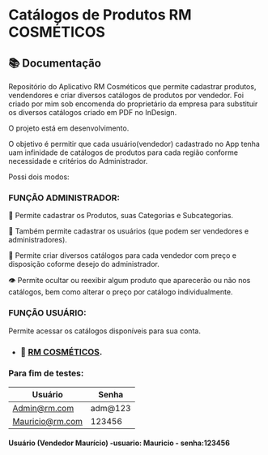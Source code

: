 # Catálogos de Produtos RM COSMÉTICOS

## 📚 Documentação 

Repositório do Aplicativo RM Cosméticos que permite cadastrar produtos, vendendores e criar diversos catálogos de produtos por vendedor. Foi criado por mim sob encomenda do proprietário da empresa para substituir os diversos catálogos criado em PDF no InDesign.

O projeto está em desenvolvimento.

O objetivo é permitir que cada usuário(vendedor) cadastrado no App tenha uam infinidade de catálogos de produtos para cada região conforme necessidade e critérios do Administrador.


Possi dois modos:


### FUNÇÃO ADMINISTRADOR: 
💄 Permite cadastrar os Produtos, suas Categorias e Subcategorias. 

🧑 Também permite cadastrar os usuários (que podem ser vendedores e administradores).

📓 Permite criar diversos catálogos para cada vendedor com preço e disposição coforme     desejo do administrador.

👁 Permite ocultar ou reexibir algum produto que aparecerão ou não nos catálogos, bem como alterar o preço por catálogo individualmente.


### FUNÇÃO USUÁRIO: 
 Permite acessar os catálogos disponíveis para sua conta.


- ### 🔗 [RM COSMÉTICOS](https://rmapp-3284d.web.app/#/).


### Para fim de testes:

| Usuário | Senha |
|---------------|---------|
|Admin@rm.com | adm@123 | Administrador |
|Mauricio@rm.com | 123456 | Vendedor |

#### Usuário (Vendedor Maurício) -usuario: Mauricio - senha:123456


